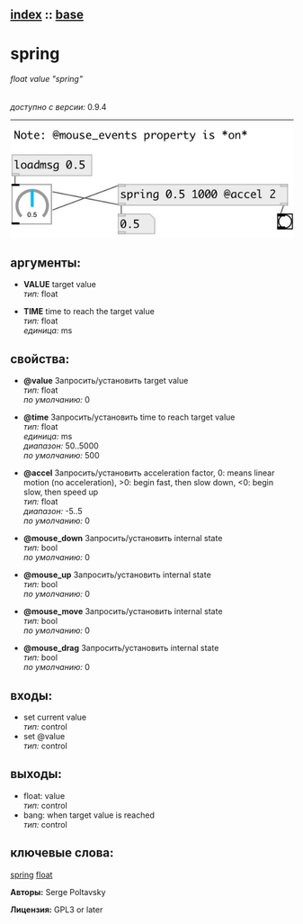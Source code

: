 [index](index.html) :: [base](category_base.html)
---

# spring

###### float value &#34;spring&#34;

*доступно с версии:* 0.9.4

---




[![example](../examples/img/spring.jpg)](../examples/pd/spring.pd)



## аргументы:

* **VALUE**
target value<br>
_тип:_ float<br>

* **TIME**
time to reach the target value<br>
_тип:_ float<br>
_единица:_ ms<br>





## свойства:

* **@value** 
Запросить/установить target value<br>
_тип:_ float<br>
_по умолчанию:_ 0<br>

* **@time** 
Запросить/установить time to reach target value<br>
_тип:_ float<br>
_единица:_ ms<br>
_диапазон:_ 50..5000<br>
_по умолчанию:_ 500<br>

* **@accel** 
Запросить/установить acceleration factor, 0: means linear motion (no acceleration), &gt;0: begin fast,
then slow down, &lt;0: begin slow, then speed up<br>
_тип:_ float<br>
_диапазон:_ -5..5<br>
_по умолчанию:_ 0<br>

* **@mouse_down** 
Запросить/установить internal state<br>
_тип:_ bool<br>
_по умолчанию:_ 0<br>

* **@mouse_up** 
Запросить/установить internal state<br>
_тип:_ bool<br>
_по умолчанию:_ 0<br>

* **@mouse_move** 
Запросить/установить internal state<br>
_тип:_ bool<br>
_по умолчанию:_ 0<br>

* **@mouse_drag** 
Запросить/установить internal state<br>
_тип:_ bool<br>
_по умолчанию:_ 0<br>



## входы:

* set current value<br>
_тип:_ control
* set @value<br>
_тип:_ control



## выходы:

* float: value<br>
_тип:_ control
* bang: when target value is reached<br>
_тип:_ control



## ключевые слова:

[spring](keywords/spring.html)
[float](keywords/float.html)






**Авторы:** Serge Poltavsky




**Лицензия:** GPL3 or later





